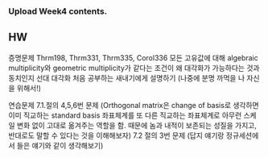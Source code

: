 ### Upload Week4 contents.
## HW
증명문제
Thrm198, Thrm331, Thrm335, Corol336
모든 고유값에 대해 algebraic multiplicity와 geometric multiplicity가 같다는 조건이 왜 대각화가 가능하다는 것과 동치인지 선대 대각화 처음 공부하는 새내기에게 설명하기 (나중에 분명 까먹을 나 자신을 위해서!)

연습문제
7.1.절의 4,5,6번 문제 (Orthogonal matrix은 change of basis로 생각하면 이미 직교하는 standard basis 좌표체계를 또 다른 직교하는 좌표체계로 아무런 스케일 변화 없이 고대로 옮겨주는 역할을 함. 때문에 놈과 내적이 보존되는 성질을 가지고, 반대로도 말할 수 있다는 것을 이해해보자)
7.2 절의 3번 문제 (답지 얘기랑 정규세션에서 들은 얘기와 같이 생각해보기)
